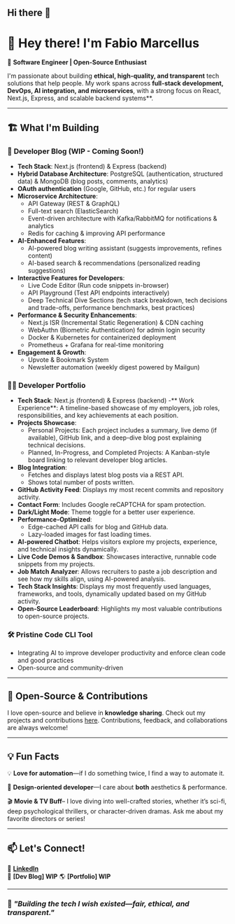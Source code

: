 ## Hi there 👋

# 👋 Hey there! I'm Fabio Marcellus  

🚀 **Software Engineer | Open-Source Enthusiast**  

I'm passionate about building **ethical, high-quality, and transparent** tech solutions that help people. My work spans across **full-stack development, DevOps, AI integration, and microservices**, with a strong focus on React, Next.js, Express, and scalable backend systems**.  

---

## 🏗️ What I'm Building  


### 📝 **Developer Blog** (WIP - Coming Soon!)  
- **Tech Stack**: Next.js (frontend) & Express (backend)
- **Hybrid Database Architecture**: PostgreSQL (authentication, structured data) & MongoDB (blog posts, comments, analytics)
- **OAuth authentication** (Google, GitHub, etc.) for regular users
- **Microservice Architecture**:
  - API Gateway (REST & GraphQL)
  - Full-text search (ElasticSearch)
  - Event-driven architecture with Kafka/RabbitMQ for notifications & analytics
  - Redis for caching & improving API performance
- **AI-Enhanced Features**:
  - AI-powered blog writing assistant (suggests improvements, refines content)
  - AI-based search & recommendations (personalized reading suggestions)
- **Interactive Features for Developers**:
  - Live Code Editor (Run code snippets in-browser)
  - API Playground (Test API endpoints interactively)
  - Deep Technical Dive Sections (tech stack breakdown, tech decisions and trade-offs, performance benchmarks, best practices)
- **Performance & Security Enhancements**:
  - Next.js ISR (Incremental Static Regeneration) & CDN caching
  - WebAuthn (Biometric Authentication) for admin login security
  - Docker & Kubernetes for containerized deployment
  - Prometheus + Grafana for real-time monitoring
- **Engagement & Growth**:
  - Upvote & Bookmark System
  - Newsletter automation (weekly digest powered by Mailgun)

### 👨‍💻 **Developer Portfolio** 
- **Tech Stack**: Next.js (frontend) & Express (backend)
-** Work Experience**: A timeline-based showcase of my employers, job roles, responsibilities, and key achievements at each position.
- **Projects Showcase**:
  - Personal Projects: Each project includes a summary, live demo (if available), GitHub link, and a deep-dive blog post explaining technical decisions.
  - Planned, In-Progress, and Completed Projects: A Kanban-style board linking to relevant developer blog articles.
- **Blog Integration**:
  - Fetches and displays latest blog posts via a REST API.
  - Shows total number of posts written.
- **GitHub Activity Feed**: Displays my most recent commits and repository activity.
- **Contact Form**: Includes Google reCAPTCHA for spam protection.
- **Dark/Light Mode**: Theme toggle for a better user experience.
- **Performance-Optimized**:
  - Edge-cached API calls for blog and GitHub data.
  - Lazy-loaded images for fast loading times.
- **AI-powered Chatbot**: Helps visitors explore my projects, experience, and technical insights dynamically.
- **Live Code Demos & Sandbox**: Showcases interactive, runnable code snippets from my projects.
- **Job Match Analyzer**: Allows recruiters to paste a job description and see how my skills align, using AI-powered analysis.
- **Tech Stack Insights**: Displays my most frequently used languages, frameworks, and tools, dynamically updated based on my GitHub activity.
- **Open-Source Leaderboard**: Highlights my most valuable contributions to open-source projects.


### 🛠️ **Pristine Code CLI Tool**  
- Integrating AI to improve developer productivity and enforce clean code and good practices
- Open-source and community-driven  

---

## 📌 Open-Source & Contributions  
I love open-source and believe in **knowledge sharing**. Check out my projects and contributions [here](https://github.com/fabiomarcellusdev?tab=repositories). Contributions, feedback, and collaborations are always welcome!  

---

## 💡 Fun Facts    
💡 **Love for automation**—if I do something twice, I find a way to automate it.  

🎨 **Design-oriented developer**—I care about **both** aesthetics & performance.  

🎬 **Movie & TV Buff**– I love diving into well-crafted stories, whether it’s sci-fi, deep psychological thrillers, or character-driven dramas. Ask me about my favorite directors or series!

---

## 📫 Let's Connect!  
💼 **[LinkedIn](https://www.linkedin.com/in/fabio-mar/)**  
📝 **[Dev Blog] WIP**
🌎 **[Portfolio] WIP**  


---

### 🚀 *"Building the tech I wish existed—fair, ethical, and transparent."*  

